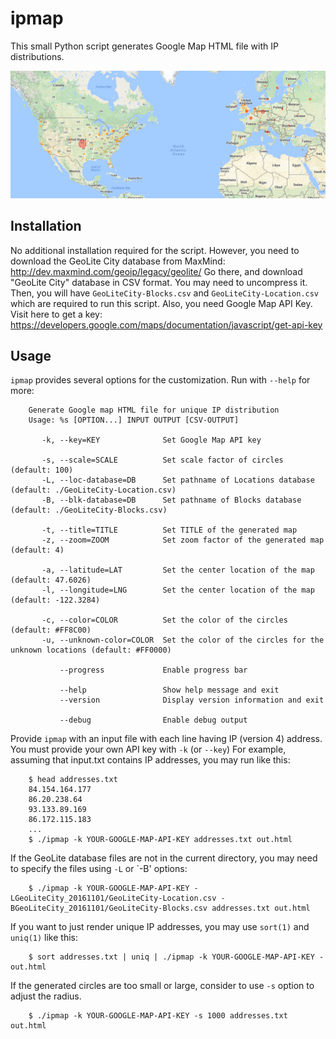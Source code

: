 ipmap
=====

This small Python script generates Google Map HTML file with IP distributions.

![Screenshot](ipmap.png)

Installation
------------
No additional installation required for the script.   However, you need to download the GeoLite City database from MaxMind: http://dev.maxmind.com/geoip/legacy/geolite/  Go there, and download "GeoLite City" database in CSV format.  You may need to uncompress it.  Then, you will have `GeoLiteCity-Blocks.csv` and `GeoLiteCity-Location.csv` which are required to run this script.  Also, you need Google Map API Key.  Visit here to get a key: https://developers.google.com/maps/documentation/javascript/get-api-key


Usage
-----

`ipmap` provides several options for the customization.  Run with `--help` for more:

        Generate Google map HTML file for unique IP distribution
        Usage: %s [OPTION...] INPUT OUTPUT [CSV-OUTPUT]

           -k, --key=KEY              Set Google Map API key

           -s, --scale=SCALE          Set scale factor of circles (default: 100)
           -L, --loc-database=DB      Set pathname of Locations database (default: ./GeoLiteCity-Location.csv)
           -B, --blk-database=DB      Set pathname of Blocks database (default: ./GeoLiteCity-Blocks.csv)

           -t, --title=TITLE          Set TITLE of the generated map 
           -z, --zoom=ZOOM            Set zoom factor of the generated map (default: 4)

           -a, --latitude=LAT         Set the center location of the map (default: 47.6026)
           -l, --longitude=LNG        Set the center location of the map (default: -122.3284)

           -c, --color=COLOR          Set the color of the circles (default: #FF8C00)
           -u, --unknown-color=COLOR  Set the color of the circles for the unknown locations (default: #FF0000)

               --progress             Enable progress bar

               --help                 Show help message and exit
               --version              Display version information and exit

               --debug                Enable debug output


Provide `ipmap` with an input file with each line having IP (version 4) address.   You must provide your own API key with `-k` (or `--key`)   For example, assuming that input.txt contains IP addresses, you may run like this:

        $ head addresses.txt 
        84.154.164.177
        86.20.238.64
        93.133.89.169
        86.172.115.183
        ...
        $ ./ipmap -k YOUR-GOOGLE-MAP-API-KEY addresses.txt out.html

If the GeoLite database files are not in the current directory, you may need to specify the files using `-L` or `-B' options:

        $ ./ipmap -k YOUR-GOOGLE-MAP-API-KEY -LGeoLiteCity_20161101/GeoLiteCity-Location.csv -BGeoLiteCity_20161101/GeoLiteCity-Blocks.csv addresses.txt out.html

If you want to just render unique IP addresses, you may use `sort(1)` and `uniq(1)` like this:

        $ sort addresses.txt | uniq | ./ipmap -k YOUR-GOOGLE-MAP-API-KEY - out.html

If the generated circles are too small or large, consider to use `-s` option to adjust the radius.

        $ ./ipmap -k YOUR-GOOGLE-MAP-API-KEY -s 1000 addresses.txt out.html

